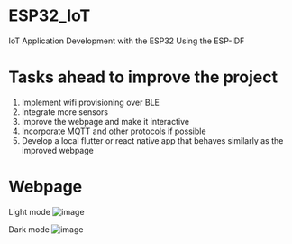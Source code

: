# ESP32_IoT
IoT Application Development with the ESP32 Using the ESP-IDF
# Tasks ahead to improve the project
1. Implement wifi provisioning over BLE
2. Integrate more sensors
3. Improve the webpage and make it interactive
4. Incorporate MQTT and other protocols if possible
5. Develop a local flutter or react native app that behaves similarly as the improved webpage


# Webpage
Light mode
![image](https://github.com/user-attachments/assets/2b05787c-f1ee-4acd-86a3-e710fc17949d)



Dark mode
![image](https://github.com/user-attachments/assets/ba43d25f-79e6-4634-b73e-487a735761fe)



